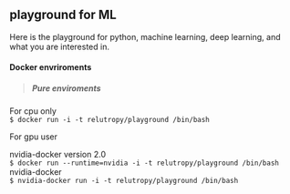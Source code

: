 ## playground for ML
Here is the playground for python, machine learning, deep learning, and what you are interested in.  

#### Docker envriroments

> ##### Pure enviroments

For cpu only  
`$ docker run -i -t relutropy/playground /bin/bash`  

For gpu user   

nvidia-docker version 2.0   
  `$ docker run --runtime=nvidia -i -t relutropy/playground /bin/bash`    
nvidia-docker   
  `$ nvidia-docker run -i -t relutropy/playground /bin/bash`     
